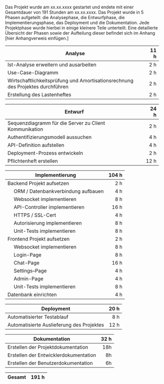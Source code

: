 Das Projekt wurde am xx.xx.xxxx gestartet und endete mit einer Gesamtdauer von 191 Stunden am xx.xx.xxxx. Das Projekt wurde in 5 Phasen aufgeteilt: die Analysephase, die Entwurfphase, die Implementierungsphase, das Deployment und die Dokumentation. Jede Projektphase wurde hierbei in einige kleinere Teile unterteilt. Eine detailierte Übersicht der Phasen sowie der Aufteilung dieser befindet sich im Anhang [hier Anhangverweis einfügen.]

| Analyse                                                                        | 11 h |
| ------------------------------------------------------------------------------ | ---: |
| Ist-Analyse erweitern und ausarbeiten                                          |  2 h |
| Use-Case-Diagramm                                                              |  2 h |
| Wirtschaftlichkeitsprüfung und Amortisationsrechnung des Projektes durchführen |  2 h |
| Erstellung des Lastenheftes                                                    |  2 h |

| Entwurf                                                | 24 h |
| ------------------------------------------------------ | ---: |
| Sequenzdiagramm für die Server zu Client Kommunikation |  2 h |
| Authentifizierungsmodell aussuchen                     |  4 h |
| API-Definition aufstellen                              |  4 h |
| Deployment-Prozess entwickeln                          |  2 h |
| Pflichtenheft erstellen                                | 12 h |

| Implementierung                           | 104 h |
| ----------------------------------------- | ----: |
| Backend Projekt aufsetzen                 |   2 h |
| &emsp; ORM / Datenbankverbindung aufbauen |   4 h |
| &emsp; Websocket implementieren           |   8 h |
| &emsp; API-Controller implementieren      |  16 h |
| &emsp; HTTPS / SSL-Cert                   |   4 h |
| &emsp; Autorisierung implementieren       |   8 h |
| &emsp; Unit-Tests implementieren          |   8 h |
| Frontend Projekt aufsetzen                |   2 h |
| &emsp; Websocket implementieren           |   8 h |
| &emsp; Login-Page                         |   8 h |
| &emsp; Chat-Page                          |  16 h |
| &emsp; Settings–Page                      |   4 h |
| &emsp; Admin-Page                         |   4 h |
| &emsp; Unit-Tests implementieren          |   8 h |
| Datenbank einrichten                      |   4 h |

| Deployment                                | 20 h |
| ----------------------------------------- | ---: |
| Automatisierter Testablauf                |  8 h |
| Automatisierte Auslieferung des Projektes | 12 h |

| Dokumentation                         | 32 h |
| ------------------------------------- | ---: |
| Erstellen der Projektdokumentation    |  18h |
| Erstellen der Entwicklerdokumentation |   8h |
| Erstellen der Benutzerdokumentation   |   6h |

| Gesamt | 191 h |
| ------ | ----- |
